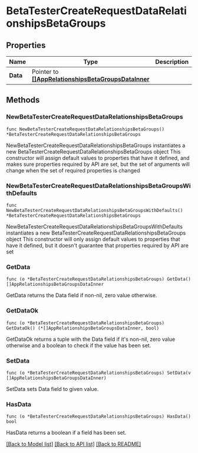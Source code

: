 # BetaTesterCreateRequestDataRelationshipsBetaGroups

## Properties

Name | Type | Description | Notes
------------ | ------------- | ------------- | -------------
**Data** | Pointer to [**[]AppRelationshipsBetaGroupsDataInner**](AppRelationshipsBetaGroupsDataInner.md) |  | [optional] 

## Methods

### NewBetaTesterCreateRequestDataRelationshipsBetaGroups

`func NewBetaTesterCreateRequestDataRelationshipsBetaGroups() *BetaTesterCreateRequestDataRelationshipsBetaGroups`

NewBetaTesterCreateRequestDataRelationshipsBetaGroups instantiates a new BetaTesterCreateRequestDataRelationshipsBetaGroups object
This constructor will assign default values to properties that have it defined,
and makes sure properties required by API are set, but the set of arguments
will change when the set of required properties is changed

### NewBetaTesterCreateRequestDataRelationshipsBetaGroupsWithDefaults

`func NewBetaTesterCreateRequestDataRelationshipsBetaGroupsWithDefaults() *BetaTesterCreateRequestDataRelationshipsBetaGroups`

NewBetaTesterCreateRequestDataRelationshipsBetaGroupsWithDefaults instantiates a new BetaTesterCreateRequestDataRelationshipsBetaGroups object
This constructor will only assign default values to properties that have it defined,
but it doesn't guarantee that properties required by API are set

### GetData

`func (o *BetaTesterCreateRequestDataRelationshipsBetaGroups) GetData() []AppRelationshipsBetaGroupsDataInner`

GetData returns the Data field if non-nil, zero value otherwise.

### GetDataOk

`func (o *BetaTesterCreateRequestDataRelationshipsBetaGroups) GetDataOk() (*[]AppRelationshipsBetaGroupsDataInner, bool)`

GetDataOk returns a tuple with the Data field if it's non-nil, zero value otherwise
and a boolean to check if the value has been set.

### SetData

`func (o *BetaTesterCreateRequestDataRelationshipsBetaGroups) SetData(v []AppRelationshipsBetaGroupsDataInner)`

SetData sets Data field to given value.

### HasData

`func (o *BetaTesterCreateRequestDataRelationshipsBetaGroups) HasData() bool`

HasData returns a boolean if a field has been set.


[[Back to Model list]](../README.md#documentation-for-models) [[Back to API list]](../README.md#documentation-for-api-endpoints) [[Back to README]](../README.md)


